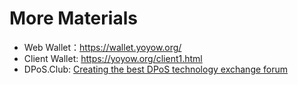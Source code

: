 # More Materials

- Web Wallet：<https://wallet.yoyow.org/>
- Client Wallet: <https://yoyow.org/client1.html>
- DPoS.Club: [Creating the best DPoS technology exchange forum](https://dpos.club/topics/node8)
